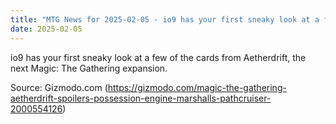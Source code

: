 ```yaml
---
title: "MTG News for 2025-02-05 - io9 has your first sneaky look at a few of the car..."
date: 2025-02-05
---
```


io9 has your first sneaky look at a few of the cards from Aetherdrift, the next Magic: The Gathering expansion.

Source: Gizmodo.com (https://gizmodo.com/magic-the-gathering-aetherdrift-spoilers-possession-engine-marshalls-pathcruiser-2000554126)
